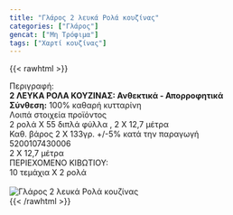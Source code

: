 ```yaml
---
title: "Γλάρος 2 λευκά Ρολά κουζίνας"
categories: ["Γλάρος"]
gencat: ["Μη Τρόφιμα"]
tags: ["Χαρτί κουζίνας"]
---
```

{{< rawhtml >}}

<div class="sload182"><div class="product"><div id="sistatika">Περιγραφή:</div><div class="alltext"><b>2 ΛΕΥΚΑ ΡΟΛΑ ΚΟΥΖΙΝΑΣ: Ανθεκτικά - Απορροφητικά</b><br><b>Σύνθεση:</b> 100% καθαρή κυτταρίνη<br></div><div id="loipa">Λοιπά στοιχεία προϊόντος</div><div class="alltext">2 ρολά Χ 55 διπλά φύλλα , 2 Χ 12,7 μέτρα<br>Καθ. βάρος 2 Χ 133γρ. +/-5% κατά την παραγωγή<br></div><div id="barcode"><div id="barimage1"></div><span id="bartext">5200107430006</span></div><div id="varos"><div id="dimimg"></div><span id="varostext">2 Χ 12,7 μέτρα</span></div><div id="kivotio">ΠΕΡΙΕΧΟΜΕΝΟ ΚΙΒΩΤΙΟΥ:<br>10 τεμάχια Χ 2 ρολά</div><br><div class="pimg"><img alt="Γλάρος 2 λευκά Ρολά κουζίνας" title="Γλάρος 2 λευκά Ρολά κουζίνας" src="/media/images/glaros-2-leuka-rola-kouzinas.jpg"></div></div></div>
{{< /rawhtml >}}


